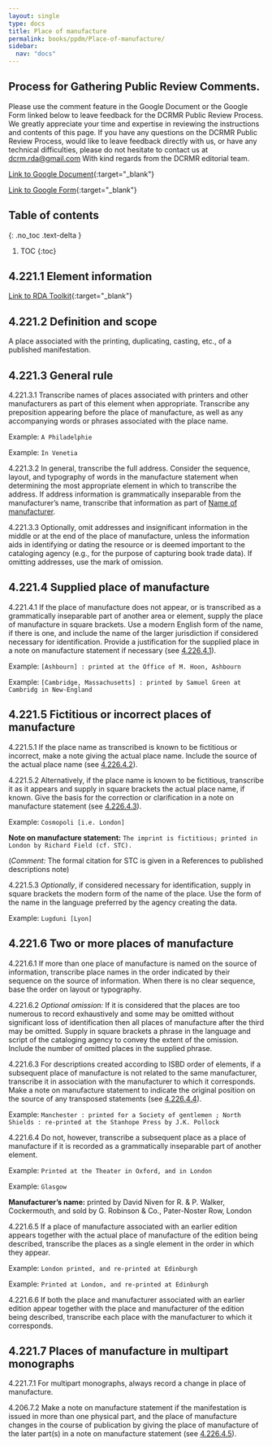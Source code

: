 ```yaml
---
layout: single
type: docs
title: Place of manufacture
permalink: books/ppdm/Place-of-manufacture/
sidebar:
  nav: "docs"
---
```


## Process for Gathering Public Review Comments.
Please use the comment feature in the Google Document or the Google Form linked below to leave feedback for the DCRMR Public Review Process.  We greatly appreciate your time and expertise in reviewing the instructions and contents of this page.  If you have any questions on the DCRMR Public Review Process, would like to leave feedback directly with us, or have any technical difficulties, please do not hesitate to contact us at dcrm.rda@gmail.com  With kind regards from the DCRMR editorial team.

[Link to Google Document](https://docs.google.com/document/d/1CJmNYFonasja4bp0ENK9yP9jrhdmrTRLkz4s4jT2_u4/edit){:target="_blank"}

[Link to Google Form](https://docs.google.com/forms/d/e/1FAIpQLSdNtJkbY1mngdTcvCoB7zZcpaIuuKHvlbyiidP-QunDy14VcQ/viewform){:target="_blank"}

## Table of contents
{: .no_toc .text-delta }

1. TOC
{:toc}

## 4.221.1 Element information

[Link to RDA Toolkit](https://beta.rdatoolkit.org/Content/Index?externalId=en-US_ala-d9676281-26fe-3751-ae5a-d45689d80171){:target="_blank"}

## 4.221.2 Definition and scope

A place associated with the printing, duplicating, casting, etc., of a published manifestation.

## 4.221.3 General rule

<a name="4.221.3.1">4.221.3.1</a> Transcribe names of places associated with printers and other manufacturers as part of this element when appropriate. Transcribe any preposition appearing before the place of manufacture, as well as any accompanying words or phrases associated with the place name.

Example: `A Philadelphie`

Example: `In Venetia`

<a name="4.221.3.2">4.221.3.2</a> In general, transcribe the full address. Consider the sequence, layout, and typography of words in the manufacture statement when determining the most appropriate element in which to transcribe the address. If address information is grammatically inseparable from the manufacturer’s name, transcribe that information as part of [Name of manufacturer](/DCRMR/books/ppdm/Name-of-manufacturer/).

<a name="4.221.3.3">4.221.3.3</a> Optionally, omit addresses and insignificant information in the middle or at the end of the place of manufacture, unless the information aids in identifying or dating the resource or is deemed important to the cataloging agency (e.g., for the purpose of capturing book trade data). If omitting addresses, use the mark of omission.

## 4.221.4 Supplied place of manufacture

<a name="4.221.4.1">4.221.4.1</a> If the place of manufacture does not appear, or is transcribed as a grammatically inseparable part of another area or element, supply the place of manufacture in square brackets. Use a modern English form of the name, if there is one, and include the name of the larger jurisdiction if considered necessary for identification. Provide a justification for the supplied place in a note on manufacture statement if necessary (see [4.226.4.1](/DCRMR/books/ppdm/Note-on-manufacture-statement/#4.226.4.1)).

Example: `[Ashbourn] : printed at the Office of M. Hoon, Ashbourn`

Example: `[Cambridge, Massachusetts] : printed by Samuel Green at Cambridg in New-England`

## 4.221.5 Fictitious or incorrect places of manufacture

<a name="4.221.5.1">4.221.5.1</a> If the place name as transcribed is known to be fictitious or incorrect, make a note giving the actual place name. Include the source of the actual place name (see [4.226.4.2](/DCRMR/books/ppdm/Note-on-manufacture-statement/#4.226.4.2)).

<a name="4.221.5.2">4.221.5.2</a>  Alternatively, if the place name is known to be fictitious, transcribe it as it appears and supply in square brackets the actual place name, if known. Give the basis for the correction or clarification in a note on manufacture statement (see [4.226.4.3](/DCRMR/books/ppdm/Note-on-manufacture-statement/#4.226.4.3)).

Example: `Cosmopoli [i.e. London]`

**Note on manufacture statement:** `The imprint is fictitious; printed in London by Richard Field (cf. STC).`

(*Comment:* The formal citation for STC  is given in a References to published descriptions note)

<a name="4.221.5.3">4.221.5.3</a> *Optionally*, if considered necessary for identification, supply in square brackets the modern form of the name of the place. Use the form of the name in the language preferred by the agency creating the data.

Example: `Lugduni [Lyon]`

## 4.221.6 Two or more places of manufacture

<a name="4.221.6.1">4.221.6.1</a> If more than one place of manufacture is named on the source of information, transcribe place names in the order indicated by their sequence on the source of information. When there is no clear sequence, base the order on layout or typography.

<a name="4.221.6.2">4.221.6.2</a> *Optional omission:* If it is considered that the places are too numerous to record exhaustively and some may be omitted without significant loss of identification then all places of manufacture after the third may be omitted. Supply in square brackets a phrase in the language and script of the cataloging agency to convey the extent of the omission. Include the number of omitted places in the supplied phrase.

<a name="4.221.6.3">4.221.6.3</a> For descriptions created according to ISBD order of elements, if a subsequent place of manufacture is not related to the same manufacturer, transcribe it in association with the manufacturer to which it corresponds. Make a note on manufacture statement to indicate the original position on the source of any transposed statements (see [4.226.4.4](/DCRMR/books/ppdm/Note-on-manufacture-statement/#4.226.4.4)).

Example: `Manchester : printed for a Society of gentlemen ; North Shields : re-printed at the Stanhope Press by J.K. Pollock`

<a name="4.221.6.4">4.221.6.4</a> Do not, however, transcribe a subsequent place as a place of manufacture if it is recorded as a grammatically inseparable part of another element. 

Example: `Printed at the Theater in Oxford, and in London`

Example: `Glasgow`

**Manufacturer’s name:** printed by David Niven for R. & P. Walker, Cockermouth, and sold by G. Robinson & Co., Pater-Noster Row, London

<a name="4.221.6.5">4.221.6.5</a> If a place of manufacture associated with an earlier edition appears together with the actual place of manufacture of the edition being described, transcribe the places as a single element in the order in which they appear.

Example: `London printed, and re-printed at Edinburgh`

Example: `Printed at London, and re-printed at Edinburgh`

<a name="4.221.6.6">4.221.6.6</a> If both the place and manufacturer associated with an earlier edition appear together with the place and manufacturer of the edition being described, transcribe each place with the manufacturer to which it corresponds.

## 4.221.7 Places of manufacture in multipart monographs

<a name="4.221.7.1">4.221.7.1</a> For multipart monographs, always record a change in place of manufacture.

<a name="4.221.7.2">4.206.7.2</a> Make a note on manufacture statement if the manifestation is issued in more than one physical part, and the place of manufacture changes in the course of publication by giving the place of manufacture of the later part(s) in a note on manufacture statement (see [4.226.4.5](/DCRMR/books/ppdm/Note-on-manufacturen-statement/#4.226.4.5)).
